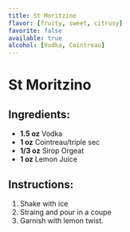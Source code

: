 ```yaml
---
title: St Moritzino
flavor: [fruity, sweet, citrusy]
favorite: false
available: true
alcohol: [Vodka, Cointreau]
---
```

# St Moritzino

## Ingredients:
- **1.5 oz** Vodka
- **1 oz** Cointreau/triple sec
- **1/3 oz** Sirop Orgeat
- **1 oz** Lemon Juice

## Instructions:
1. Shake with ice
2. Straing and pour in a coupe
4. Garnish with lemon twist.




